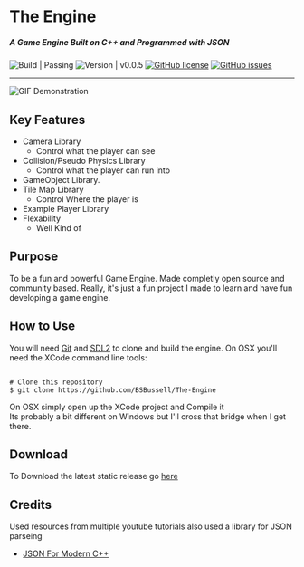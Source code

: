 # The Engine
##### A Game Engine Built on C++ and Programmed with JSON
![ Build | Passing ](https://img.shields.io/badge/Build-runs-brightgreen.svg?longCache=true&style=flat-square)
![ Version | v0.0.5 ](https://img.shields.io/badge/Version-v0.0.5-blue.svg?longCache=true&style=flat-square)
[![GitHub license](https://img.shields.io/github/license/BSBussell/The-Engine.svg?style=flat-square)](https://github.com/BSBussell/The-Engine/blob/master/LICENSE)
[![GitHub issues](https://img.shields.io/github/issues/BSBussell/The-Engine.svg?style=flat-square)](https://github.com/BSBussell/The-Engine/issues)

------
![GIF Demonstration](https://github.com/BSBussell/The-Engine/raw/master/Media/Demonstration.gif)



## Key Features
* Camera Library
    * Control what the player can see
* Collision/Pseudo Physics Library
	 * Control what the player can run into
* GameObject Library.
* Tile Map Library
	 * Control Where the player is
* Example Player Library
* Flexability
     * Well Kind of 

## Purpose
To be a fun and powerful Game Engine. Made completly open source and community based. Really, it's just a fun project I made to learn and have fun developing a game engine.

## How to Use
You will need [Git](https://git-scm.com/downloads) and [SDL2](https://www.libsdl.org/download-2.0.php) to clone and build the engine. On OSX you'll need the XCode command line tools:
```

# Clone this repository
$ git clone https://github.com/BSBussell/The-Engine

```
On OSX simply open up the XCode project and Compile it<br>
Its probably a bit different on Windows but I'll cross that bridge when I get there.

## Download
To Download the latest static release go [here](https://github.com/BSBussell/The-Engine/releases/) 

## Credits
Used resources from multiple youtube tutorials also used a library for JSON parseing
* [JSON For Modern C++](https://github.com/nlohmann/json)
<br>


